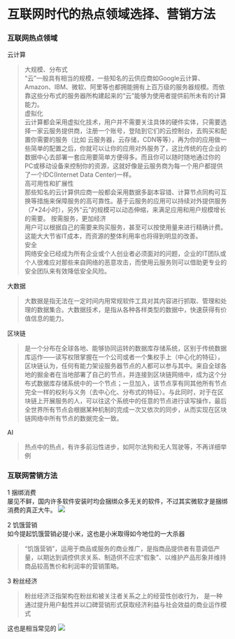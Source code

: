 # 互联网时代的热点领域选择、营销方法

### 互联网热点领域
云计算
>大规模、分布式  
“云”一般具有相当的规模，一些知名的云供应商如Google云计算、Amazon、IBM、微软、阿里等也都拥能拥有上百万级的服务器规模。而依靠这些分布式的服务器所构建起来的“云”能够为使用者提供前所未有的计算能力。  
虚拟化  
云计算都会采用虚拟化技术，用户并不需要关注具体的硬件实体，只需要选择一家云服务提供商，注册一个账号，登陆到它们的云控制台，去购买和配置你需要的服务（比如 云服务器，云存储，CDN等等），再为你的应用做一些简单的配置之后，你就可以让你的应用对外服务了，这比传统的在企业的数据中心去部署一套应用要简单方便得多。而且你可以随时随地通过你的PC或移动设备来控制你的资源，这就好像是云服务商为每一个用户都提供了一个IDC(Internet Data Center)一样。  
高可用性和扩展性    
那些知名的云计算供应商一般都会采用数据多副本容错、计算节点同构可互换等措施来保障服务的高可靠性。基于云服务的应用可以持续对外提供服务（7*24小时），另外“云”的规模可以动态伸缩，来满足应用和用户规模增长的需要。
按需服务，更加经济    
用户可以根据自己的需要来购买服务，甚至可以按使用量来进行精确计费。这能大大节省IT成本，而资源的整体利用率也将得到明显的改善。  
安全  
网络安全已经成为所有企业或个人创业者必须面对的问题，企业的IT团队或个人很难应对那些来自网络的恶意攻击，而使用云服务则可以借助更专业的安全团队来有效降低安全风险。

大数据
>大数据是指无法在一定时间内用常规软件工具对其内容进行抓取、管理和处理的数据集合。大数据技术，是指从各种各样类型的数据中，快速获得有价值信息的能力。

区块链
>是一个分布在全球各地、能够协同运转的数据库存储系统，区别于传统数据库运作——读写权限掌握在一个公司或者一个集权手上（中心化的特征），区块链认为，任何有能力架设服务器节点的人都可以参与其中。来自全球各地的掘金者在当地部署了自己的节点，并连接到区块链网络中，成为这个分布式数据库存储系统中的一个节点；一旦加入，该节点享有同其他所有节点完全一样的权利与义务（去中心化、分布式的特征）。与此同时，对于在区块链上开展服务的人，可以往这个系统中的任意的节点进行读写操作，最后全世界所有节点会根据某种机制的完成一次又依次的同步，从而实现在区块链网络中所有节点的数据完全一致。

AI
>热点中的热点，有许多前沿性进步，如阿尔法狗和无人驾驶等，不再详细举例

### 互联网营销方法
1 捆绑消费  
屡见不鲜，国内许多软件安装时均会捆绑众多无关的软件，不过其实微软才是捆绑消费的真正大牛。
![](https://timgsa.baidu.com/timg?image&quality=80&size=b9999_10000&sec=1546533371000&di=938d26bd86188e4591221fb16ef3f492&imgtype=0&src=http%3A%2F%2Fimg.3c.technews.tw%2Fwp-content%2Fuploads%2F2015%2F12%2F20151220163726.jpg)

2 饥饿营销  
如今提起饥饿营销必提小米，这也是小米取得如今地位的一大杀器  
>“饥饿营销”，运用于商品或服务的商业推广，是指商品提供者有意调低产量，以期达到调控供求关系、制造供不应求“假象”、以维护产品形象并维持商品较高售价和利润率的营销策略。

3 粉丝经济  
>粉丝经济泛指架构在粉丝和被关注者关系之上的经营性创收行为， 是一种通过提升用户黏性并以口碑营销形式获取经济利益与社会效益的商业运作模式

这也是相当常见的
![](https://timgsa.baidu.com/timg?image&quality=80&size=b9999_10000&sec=1546533638353&di=c5c32002509f66ccee40c78f92e61b3a&imgtype=0&src=http%3A%2F%2Fi1.hdslb.com%2Fbfs%2Farchive%2Fc07a9f608c4459f55e32ba4e67427cd1f85aaf4e.jpg)
